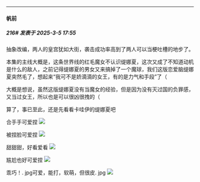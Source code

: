 ﻿
*****

####  帆前  
##### 216#       发表于 2025-3-5 17:55

抽象改编，两人的皇宫犹如大街，袭击成功率高到了两人可以当梗吐槽的地步了。

本集的主线大概是，这条世界线的红毛魔女不认识缇娜夏，这次又成了不知道动机是什么的敌人，之前记得缇娜夏的男女又来搞掉了一个魔球，我们这版恋爱脑缇娜夏突然毛了，想起来“我可不是娇滴滴的女王，有的是力气和手段”了（

大概是想说，虽然这版缇娜夏没有当魔女的经验，但是因为没有灭过国的负罪感，又当过女王，所以也是可以很凶很拽的（

算了，事已至此，还是先看看卡哇伊的缇娜夏吧

合手手可爱捏
<img src="https://p.sda1.dev/22/40afea0f1ab11a42789dfd76ee7e01e2/Screenshot_20250305_170508_tv.danmaku.bili.jpg" referrerpolicy="no-referrer">

被捏脸可爱捏
<img src="https://p.sda1.dev/22/50e81eb5a1c59d72a179b9b0941f69d0/Screenshot_20250305_170749_tv.danmaku.bili.jpg" referrerpolicy="no-referrer">

甜甜甜，好看爱看
<img src="https://p.sda1.dev/22/1f805abbb74b7310b29c58e0bffe375b/Screenshot_20250305_171533_tv.danmaku.bili.jpg" referrerpolicy="no-referrer">

尴尬也好可爱捏
<img src="https://p.sda1.dev/22/980fce0f188d475c5db732bd990c5563/IMG_20250305_171818.jpg" referrerpolicy="no-referrer">

乖巧！. jpg可爱，能打，软萌，但很皮. jpg
<img src="https://p.sda1.dev/22/ea473b7a21682afd8e23058b35e585ed/Screenshot_20250305_172205_tv.danmaku.bili.jpg" referrerpolicy="no-referrer">

